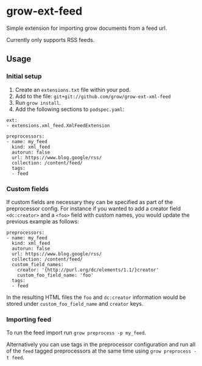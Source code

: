 # grow-ext-feed

Simple extension for importing grow documents from a feed url.

Currently only supports RSS feeds.

## Usage

### Initial setup

1. Create an `extensions.txt` file within your pod.
1. Add to the file: `git+git://github.com/grow/grow-ext-xml-feed`
1. Run `grow install`.
1. Add the following sections to `podspec.yaml`:

```
ext:
- extensions.xml_feed.XmlFeedExtension
```

```
preprocessors:
- name: my_feed
  kind: xml_feed
  autorun: false
  url: https://www.blog.google/rss/
  collection: /content/feed/
  tags:
  - feed
```

### Custom fields

If custom fields are necessary they can be specified as part of the preprocessor
config. For instance if you wanted to add a creator field `<dc:creator>` and a
`<foo>` field with custom names, you would update the previous example as
follows:

```
preprocessors:
- name: my_feed
  kind: xml_feed
  autorun: false
  url: https://www.blog.google/rss/
  collection: /content/feed/
  custom_field_names:
    creator: '{http://purl.org/dc/elements/1.1/}creator'
    custom_foo_field_name: 'foo'
  tags:
  - feed
```

In the resulting HTML files the `foo` and `dc:creator` information would be
stored under `custom_foo_field_name` and `creator` keys. 

### Importing feed

To run the feed import run `grow preprocess -p my_feed`.

Alternatively you can use tags in the preprocessor configuration and run all of
the `feed` tagged preprocessors at the same time using `grow preprocess -t feed`.
